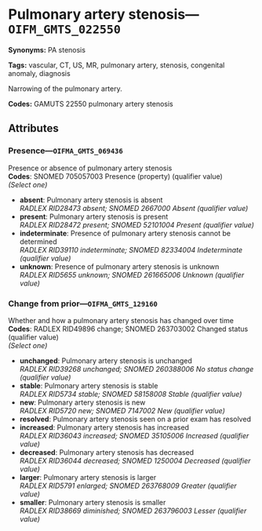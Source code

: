 # Pulmonary artery stenosis—`OIFM_GMTS_022550`

**Synonyms:** PA stenosis

**Tags:** vascular, CT, US, MR, pulmonary artery, stenosis, congenital anomaly, diagnosis

Narrowing of the pulmonary artery.

**Codes:** GAMUTS 22550 pulmonary artery stenosis

## Attributes

### Presence—`OIFMA_GMTS_069436`

Presence or absence of pulmonary artery stenosis  
**Codes**: SNOMED 705057003 Presence (property) (qualifier value)  
*(Select one)*

- **absent**: Pulmonary artery stenosis is absent  
_RADLEX RID28473 absent; SNOMED 2667000 Absent (qualifier value)_
- **present**: Pulmonary artery stenosis is present  
_RADLEX RID28472 present; SNOMED 52101004 Present (qualifier value)_
- **indeterminate**: Presence of pulmonary artery stenosis cannot be determined  
_RADLEX RID39110 indeterminate; SNOMED 82334004 Indeterminate (qualifier value)_
- **unknown**: Presence of pulmonary artery stenosis is unknown  
_RADLEX RID5655 unknown; SNOMED 261665006 Unknown (qualifier value)_

### Change from prior—`OIFMA_GMTS_129160`

Whether and how a pulmonary artery stenosis has changed over time  
**Codes**: RADLEX RID49896 change; SNOMED 263703002 Changed status (qualifier value)  
*(Select one)*

- **unchanged**: Pulmonary artery stenosis is unchanged  
_RADLEX RID39268 unchanged; SNOMED 260388006 No status change (qualifier value)_
- **stable**: Pulmonary artery stenosis is stable  
_RADLEX RID5734 stable; SNOMED 58158008 Stable (qualifier value)_
- **new**: Pulmonary artery stenosis is new  
_RADLEX RID5720 new; SNOMED 7147002 New (qualifier value)_
- **resolved**: Pulmonary artery stenosis seen on a prior exam has resolved  
- **increased**: Pulmonary artery stenosis has increased  
_RADLEX RID36043 increased; SNOMED 35105006 Increased (qualifier value)_
- **decreased**: Pulmonary artery stenosis has decreased  
_RADLEX RID36044 decreased; SNOMED 1250004 Decreased (qualifier value)_
- **larger**: Pulmonary artery stenosis is larger  
_RADLEX RID5791 enlarged; SNOMED 263768009 Greater (qualifier value)_
- **smaller**: Pulmonary artery stenosis is smaller  
_RADLEX RID38669 diminished; SNOMED 263796003 Lesser (qualifier value)_